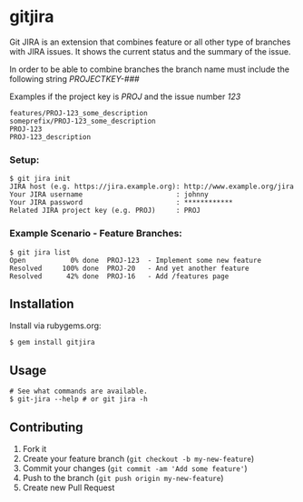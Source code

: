 # gitjira

Git JIRA is an extension that combines feature or all other type of branches
with JIRA issues. It shows the current status and the summary of the issue.

In order to be able to combine branches the branch name must include the following
string _PROJECTKEY-###_

Examples if the project key is _PROJ_ and the issue number _123_

    features/PROJ-123_some_description
    someprefix/PROJ-123_some_description
    PROJ-123
    PROJ-123_description

### Setup:

    $ git jira init
    JIRA host (e.g. https://jira.example.org): http://www.example.org/jira
    Your JIRA username                       : johnny
    Your JIRA password                       : ************
    Related JIRA project key (e.g. PROJ)     : PROJ


### Example Scenario - Feature Branches:

    $ git jira list
    Open           0% done  PROJ-123  - Implement some new feature
    Resolved     100% done  PROJ-20   - And yet another feature
    Resolved      42% done  PROJ-16   - Add /features page


## Installation

Install via rubygems.org:

    $ gem install gitjira

## Usage

    # See what commands are available.
    $ git-jira --help # or git jira -h

## Contributing

1. Fork it
2. Create your feature branch (`git checkout -b my-new-feature`)
3. Commit your changes (`git commit -am 'Add some feature'`)
4. Push to the branch (`git push origin my-new-feature`)
5. Create new Pull Request

